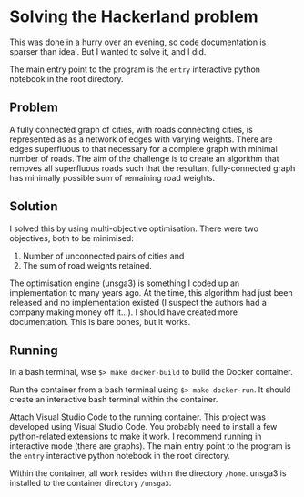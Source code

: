 # Solving the Hackerland problem

This was done in a hurry over an evening, so code documentation is sparser than ideal.
But I wanted to solve it, and I did.

The main entry point to the program is the `entry` interactive python notebook in the root directory.

## Problem

A fully connected graph of cities, with roads connecting cities, is represented as as a network of edges with varying weights.
There are edges superfluous to that necessary for a complete graph with minimal number of roads.
The aim of the challenge is to create an algorithm that removes all superfluous roads such that the resultant fully-connected graph has minimally possible sum of remaining road weights.

## Solution

I solved this by using multi-objective optimisation.
There were two objectives, both to be minimised:

1. Number of unconnected pairs of cities and
2. The sum of road weights retained.

The optimisation engine (unsga3) is something I coded up an implementation to many years ago.
At the time, this algorithm had just been released and no implementation existed (I suspect the authors had a company making money off it...).
I should have created more documentation.
This is bare bones, but it works.

## Running

In a bash terminal, wse `$> make docker-build` to build the Docker container.

Run the container from a bash terminal using `$> make docker-run`.
It should create an interactive bash terminal within the container.

Attach Visual Studio Code to the running container.
This project was developed using Visual Studio Code.
You probably need to install a few python-related extensions to make it work.
I recommend running in interactive mode (there are graphs).
The main entry point to the program is the `entry` interactive python notebook in the root directory.

Within the container, all work resides within the directory `/home`.
unsga3 is installed to the container directory `/unsga3`.
